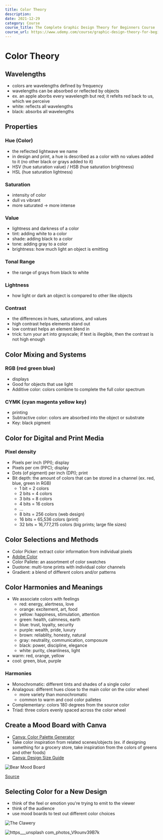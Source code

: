 ```yaml
---
title: Color Theory
description:
date: 2021-12-29 
category: Course
course_title: The Complete Graphic Design Theory for Beginners Course
course_url: https://www.udemy.com/course/graphic-design-theory-for-beginners-course/
---
```


# Color Theory

## Wavelengths

- colors are wavelengths defined by frequency
- wavelengths can be absorbed or reflected by objects
- ex. an apple aborbs every wavelength but red; it refelts red back to us, which we perceive
- white: reflects all wavelengths
- black: absorbs all wavelengths

## Properties

### Hue (Color)

- the reflected lightwave we name
- in design and print, a hue is described as a color with no values added to it (no other black or grays added to it)
- HSV (hue saturation value) / HSB (hue saturation brightness)
- HSL (hue saturation lightness)

### Saturation

- intensity of color
- dull vs vibrant
- more saturated -> more intense

### Value

- lightness and darkness of a color
- tint: adding white to a color
- shade: adding black to a color
- tone: adding gray to a color
- brightness: how much light an object is emitting

### Tonal Range

- the range of grays from black to white

### Lightness

- how light or dark an object is compared to other like objects

### Contrast

- the differences in hues, saturations, and values
- high contrast helps elements stand out
- low contrast helps an element blend in
- trick: turn your art into grayscale; if text is illegible, then the contrast is not high enough

## Color Mixing and Systems

### RGB (red green blue) 

- displays
- Good for objects that use light
- Additive color: colors combine to complete the full color spectrum

### CYMK (cyan magenta yellow key)

- printing
- Subtractive color: colors are absorbed into the object or substrate
- Key: black pigment

## Color for Digital and Print Media

### Pixel density

- Pixels per inch (PPI); display
- Pixels per cm (PPC); display
- Dots (of pigment) per inch (DPI); print
- Bit depth: the amount of colors that can be stored in a channel (ex. red, blue, green in RGB)
  - 1 bit = 2 colors
  - 2 bits = 4 colors
  - 3 bits = 8 colors
  - 4 bits = 16 colors
  - ...
  - 8 bits = 256 colors (web design)
  - 16 bits = 65,536 colors (print)
  - 32 bits = 16,777,215 colors (big prints; large file sizes)

## Color Selections and Methods

- Color Picker: extract color information from individual pixels
- [Adobe Color](https://color.adobe.com)
- Color Pallete: an assortment of color swatches
- Duotone: multi-tone prints with individual color channels
- Gradient: a blend of different colors and/or patterns

## Color Harmonies and Meanings

- We associate colors with feelings
  - red: energy, alertness, love
  - orange: excitement, art, food
  - yellow: happiness, stimulation, attention
  - green: health, calmness, earth
  - blue: trust, loyalty, security
  - purple: wealth, pride, luxury
  - brown: reliablity, honesty, natural
  - gray: neutrality, communication, composure
  - black: power, discipline, elegance
  - white: purity, cleanliness, light
- warm: red, orange, yellow
- cool: green, blue, purple

### Harmonies

- Monochromatic: different tints and shades of a single color
- Analagous: different hues close to the main color on the color wheel
  - more variety than monochromatic
  - common to warm and cool color palletes
- Complementary: colors 180 degrees from the source color
- Triad: three colors evenly spaced across the color wheel

## Create a Mood Board with Canva

- [Canva: Color Palette Generator](https://www.canva.com/colors/color-palette-generator/)
- Take color inspiration from related scenes/objects (ex. if designing something for a grocery store, take inspiration from the colors of greens and other foods)
- [Canva: Design Size Guide](https://www.canva.com/sizes/)

![Bear Mood Board](https://user-images.githubusercontent.com/3475947/148654253-7ce58947-e3a2-4d6b-8f9c-b0a17a203d93.png)

[Source](https://www.instagram.com/p/CYafPq9F_XZ/)

## Selecting Color for a New Design

- think of the feel or emotion you're trying to emit to the viewer
- think of the audience
- use mood boards to test out different color choices

![The Clawery](https://user-images.githubusercontent.com/3475947/148655294-53e8ee83-8c50-40a4-a196-a2fe1d22838b.png)

![https___unsplash com_photos_V9ounv39B7k](https://user-images.githubusercontent.com/3475947/148655299-002b40b3-a231-4d9b-bb51-436f64c9b4a5.png)


